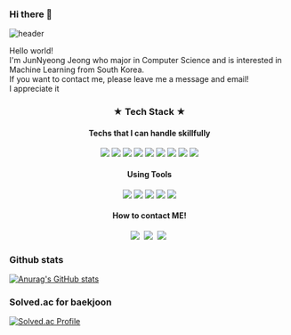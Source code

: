 ### Hi there 👋

![header](https://capsule-render.vercel.app/api?type=wave&color=auto&height=300&section=header&text=JunNyeong%20Jeong&fontSize=70)

Hello world!   
I'm JunNyeong Jeong who major in Computer Science and is interested in Machine Learning from South Korea.   
If you want to contact me, please leave me a message and email!   
I appreciate it   

<h3 = align="center">★  Tech  Stack  ★</h3>
<h4 = align="center">Techs that I can handle skillfully</h4>
<p align="center">
 <img src="https://img.shields.io/badge/Python-3776AB?style=for-the-badge&logo=Python&logoColor=white">
  <img src="https://img.shields.io/badge/Keras-D00000?style=for-the-badge&logo=Keras&logoColor=white">
  <img src="https://img.shields.io/badge/NumPy-013243?style=for-the-badge&logo=Numpy&logoColor=white">
  <img src="https://img.shields.io/badge/pandas-150458?style=for-the-badge&logo=pandas&logoColor=white">
  <img src="https://img.shields.io/badge/TensorFlow-FF6F00?style=for-the-badge&logo=TensorFlow&logoColor=white">
  <img src="https://img.shields.io/badge/scikit learn-F7931E?style=for-the-badge&logo=scikit learn&logoColor=white">
  <img src="https://img.shields.io/badge/Anaconda-44A833?style=for-the-badge&logo=Anaconda&logoColor=white">
  <img src="https://img.shields.io/badge/Pytorch-EE4C2C?style=for-the-badge&logo=Pytorch&logoColor=white">
  <img src="https://img.shields.io/badge/C-A8B9CC?style=for-the-badge&logo=C&logoColor=white">
</p>


<h4 = align="center">Using Tools</h4>
<p align="center">
 <img src="https://img.shields.io/badge/Google Colab-F9AB00?style=for-the-badge&logo=Google Colab&logoColor=white">
  <img src="https://img.shields.io/badge/Jupyter-F37626?style=for-the-badge&logo=Jupyter&logoColor=white">
  <img src="https://img.shields.io/badge/Replit-667881?style=for-the-badge&logo=Replit&logoColor=white">
  <img src="https://img.shields.io/badge/Visual Studio Code-007ACC?style=for-the-badge&logo=Visual Studio Code&logoColor=white">
  <img src="https://img.shields.io/badge/Google Drive-4285F4?style=for-the-badge&logo=Google Drive&logoColor=white">
</p>


<h4 = align="center">How to contact ME!</h4>
<p align="center">
 <a href="https://wnstjrdl.tistory.com/"><img src="https://img.shields.io/badge/Tech blog-FF5722?style=flat-square&logo=Blogger&logoColor=white&link=https://wnstjrdl.tistory.com/"/></a>&nbsp
 <a href="https://www.notion.so/JunseokCheon-67e5b21b347e4e58873472cfb10153e1"><img src="https://img.shields.io/badge/Notion-000000?style=flat-square&logo=Blogger&logoColor=white&link=https://www.notion.so/JunseokCheon-67e5b21b347e4e58873472cfb10153e1"/></a>&nbsp
 <a href="https://github.com/JunSeokCheon"><img src="https://img.shields.io/badge/Github-181717?style=flat-square&logo=Blogger&logoColor=white&link=https://github.com/JunSeokCheon"/></a>&nbsp
</p>


<h3 = align="left">Github stats</h3>

[![Anurag's GitHub stats](https://github-readme-stats.vercel.app/api?username=ezez-refer)](https://github.com/anuraghazra/github-readme-stats)

<h3 = align="left">Solved.ac for baekjoon</h3>

[![Solved.ac Profile](http://mazassumnida.wtf/api/v2/generate_badge?boj=jjn00712)](https://solved.ac/jjn00712/)

